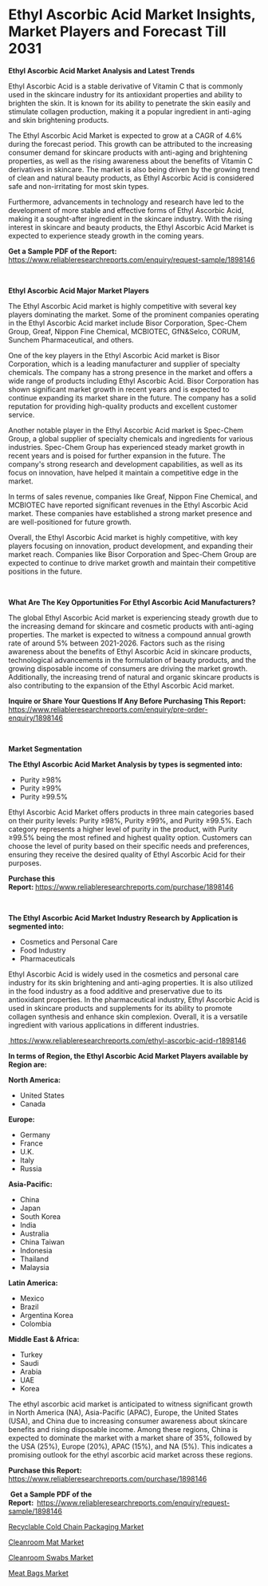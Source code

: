 <p><h1>Ethyl Ascorbic Acid Market Insights, Market Players and Forecast Till 2031</h1></p><p><strong>Ethyl Ascorbic Acid Market Analysis and Latest Trends</strong></p>
<p><p>Ethyl Ascorbic Acid is a stable derivative of Vitamin C that is commonly used in the skincare industry for its antioxidant properties and ability to brighten the skin. It is known for its ability to penetrate the skin easily and stimulate collagen production, making it a popular ingredient in anti-aging and skin brightening products.</p><p>The Ethyl Ascorbic Acid Market is expected to grow at a CAGR of 4.6% during the forecast period. This growth can be attributed to the increasing consumer demand for skincare products with anti-aging and brightening properties, as well as the rising awareness about the benefits of Vitamin C derivatives in skincare. The market is also being driven by the growing trend of clean and natural beauty products, as Ethyl Ascorbic Acid is considered safe and non-irritating for most skin types.</p><p>Furthermore, advancements in technology and research have led to the development of more stable and effective forms of Ethyl Ascorbic Acid, making it a sought-after ingredient in the skincare industry. With the rising interest in skincare and beauty products, the Ethyl Ascorbic Acid Market is expected to experience steady growth in the coming years.</p></p>
<p><strong>Get a Sample PDF of the Report:&nbsp;</strong> <a href="https://www.reliableresearchreports.com/enquiry/request-sample/1898146">https://www.reliableresearchreports.com/enquiry/request-sample/1898146</a></p>
<p>&nbsp;</p>
<p><strong>Ethyl Ascorbic Acid Major Market Players</strong></p>
<p><p>The Ethyl Ascorbic Acid market is highly competitive with several key players dominating the market. Some of the prominent companies operating in the Ethyl Ascorbic Acid market include Bisor Corporation, Spec-Chem Group, Greaf, Nippon Fine Chemical, MCBIOTEC, GfN&Selco, CORUM, Sunchem Pharmaceutical, and others.</p><p>One of the key players in the Ethyl Ascorbic Acid market is Bisor Corporation, which is a leading manufacturer and supplier of specialty chemicals. The company has a strong presence in the market and offers a wide range of products including Ethyl Ascorbic Acid. Bisor Corporation has shown significant market growth in recent years and is expected to continue expanding its market share in the future. The company has a solid reputation for providing high-quality products and excellent customer service.</p><p>Another notable player in the Ethyl Ascorbic Acid market is Spec-Chem Group, a global supplier of specialty chemicals and ingredients for various industries. Spec-Chem Group has experienced steady market growth in recent years and is poised for further expansion in the future. The company's strong research and development capabilities, as well as its focus on innovation, have helped it maintain a competitive edge in the market.</p><p>In terms of sales revenue, companies like Greaf, Nippon Fine Chemical, and MCBIOTEC have reported significant revenues in the Ethyl Ascorbic Acid market. These companies have established a strong market presence and are well-positioned for future growth.</p><p>Overall, the Ethyl Ascorbic Acid market is highly competitive, with key players focusing on innovation, product development, and expanding their market reach. Companies like Bisor Corporation and Spec-Chem Group are expected to continue to drive market growth and maintain their competitive positions in the future.</p></p>
<p>&nbsp;</p>
<p><strong>What Are The Key Opportunities For Ethyl Ascorbic Acid Manufacturers?</strong></p>
<p><p>The global Ethyl Ascorbic Acid market is experiencing steady growth due to the increasing demand for skincare and cosmetic products with anti-aging properties. The market is expected to witness a compound annual growth rate of around 5% between 2021-2026. Factors such as the rising awareness about the benefits of Ethyl Ascorbic Acid in skincare products, technological advancements in the formulation of beauty products, and the growing disposable income of consumers are driving the market growth. Additionally, the increasing trend of natural and organic skincare products is also contributing to the expansion of the Ethyl Ascorbic Acid market.</p></p>
<p><strong>Inquire or Share Your Questions If Any Before Purchasing This Report:</strong> <a href="https://www.reliableresearchreports.com/enquiry/pre-order-enquiry/1898146">https://www.reliableresearchreports.com/enquiry/pre-order-enquiry/1898146</a></p>
<p>&nbsp;</p>
<p><strong>Market Segmentation</strong></p>
<p><strong>The Ethyl Ascorbic Acid Market Analysis by types is segmented into:</strong></p>
<p><ul><li>Purity ≥98%</li><li>Purity ≥99%</li><li>Purity ≥99.5%</li></ul></p>
<p><p>Ethyl Ascorbic Acid Market offers products in three main categories based on their purity levels: Purity ≥98%, Purity ≥99%, and Purity ≥99.5%. Each category represents a higher level of purity in the product, with Purity ≥99.5% being the most refined and highest quality option. Customers can choose the level of purity based on their specific needs and preferences, ensuring they receive the desired quality of Ethyl Ascorbic Acid for their purposes.</p></p>
<p><strong>Purchase this Report:&nbsp;</strong><a href="https://www.reliableresearchreports.com/purchase/1898146">https://www.reliableresearchreports.com/purchase/1898146</a></p>
<p>&nbsp;</p>
<p><strong>The Ethyl Ascorbic Acid Market Industry Research by Application is segmented into:</strong></p>
<p><ul><li>Cosmetics and Personal Care</li><li>Food Industry</li><li>Pharmaceuticals</li></ul></p>
<p><p>Ethyl Ascorbic Acid is widely used in the cosmetics and personal care industry for its skin brightening and anti-aging properties. It is also utilized in the food industry as a food additive and preservative due to its antioxidant properties. In the pharmaceutical industry, Ethyl Ascorbic Acid is used in skincare products and supplements for its ability to promote collagen synthesis and enhance skin complexion. Overall, it is a versatile ingredient with various applications in different industries.</p></p>
<p><a href="https://www.reliableresearchreports.com/ethyl-ascorbic-acid-r1898146">&nbsp;https://www.reliableresearchreports.com/ethyl-ascorbic-acid-r1898146</a></p>
<p><strong>In terms of Region, the Ethyl Ascorbic Acid Market Players available by Region are:</strong></p>
<p>
    <p> <strong> North America: </strong>
        <ul>
            <li>United States</li>
            <li>Canada</li>
        </ul>
        </p> 
    <p> <strong> Europe: </strong>
        <ul>
            <li>Germany</li>
            <li>France</li>
            <li>U.K.</li>
            <li>Italy</li>
            <li>Russia</li>
        </ul>
        </p> 
    <p> <strong> Asia-Pacific: </strong>
        <ul>
            <li>China</li>
            <li>Japan</li>
            <li>South Korea</li>
            <li>India</li>
            <li>Australia</li>
            <li>China Taiwan</li>
            <li>Indonesia</li>
            <li>Thailand</li>
            <li>Malaysia</li>
        </ul>
        </p> 
    <p> <strong> Latin America: </strong>
        <ul>
            <li>Mexico</li>
            <li>Brazil</li>
            <li>Argentina Korea</li>
            <li>Colombia</li>
        </ul>
        </p> 
    <p> <strong> Middle East & Africa: </strong>
        <ul>
            <li>Turkey</li>
            <li>Saudi</li>
            <li>Arabia</li>
            <li>UAE</li>
            <li>Korea</li>
        </ul>
    </p>
    </p>
<p><p>The ethyl ascorbic acid market is anticipated to witness significant growth in North America (NA), Asia-Pacific (APAC), Europe, the United States (USA), and China due to increasing consumer awareness about skincare benefits and rising disposable income. Among these regions, China is expected to dominate the market with a market share of 35%, followed by the USA (25%), Europe (20%), APAC (15%), and NA (5%). This indicates a promising outlook for the ethyl ascorbic acid market across these regions.</p></p>
<p><strong>Purchase this Report: </strong><a href="https://www.reliableresearchreports.com/purchase/1898146">https://www.reliableresearchreports.com/purchase/1898146</a></p>
<p>&nbsp;<strong>Get a Sample PDF of the Report:&nbsp;&nbsp;</strong><a href="https://www.reliableresearchreports.com/enquiry/request-sample/1898146">https://www.reliableresearchreports.com/enquiry/request-sample/1898146</a></p>
<p><strong></strong></p>
<p><p><a href="https://issuu.com/reportprime-2/docs/recyclable-cold-chain-packaging-market-size-2030.p">Recyclable Cold Chain Packaging Market</a></p><p><a href="https://github.com/RoccoManning/Market-Research-Report-List-6/blob/main/cleanroom-mat-market.md">Cleanroom Mat Market</a></p><p><a href="https://github.com/ranaacryptoaddmin/Market-Research-Report-List-1/blob/main/cleanroom-swabs-market.md">Cleanroom Swabs Market</a></p><p><a href="https://issuu.com/reportprime-2/docs/meat-bags-market-size-2030.pptx">Meat Bags Market</a></p></p>